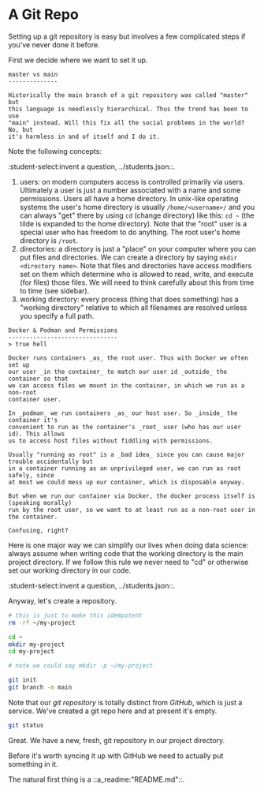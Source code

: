 A Git Repo
==========

Setting up a git repository is easy but involves a few complicated steps
if you've never done it before.

First we decide where we want to set it up.

```sidebar
master vs main
--------------

Historically the main branch of a git repository was called "master" but
this language is needlessly hierarchical. Thus the trend has been to use
"main" instead. Will this fix all the social problems in the world? No, but
it's harmless in and of itself and I do it. 

```

Note the following concepts:

:student-select:invent a question, ../students.json::.

1. users: on modern computers access is controlled primarily via users. Ultimately
a user is just a number associated with a name and some permissions. Users all 
have a home directory. In unix-like operating systems the user's home directory
is usually `/home/<username>/` and you can always "get" there by using `cd` (change directory)
like this: `cd ~` (the tilde is expanded to the home directory).
Note that the "root" user is a special user who has freedom to do anything. The
root user's home directory is `/root`. 
2. directories: a directory is just a "place" on your computer where you can put files
and directories. We can create a directory by saying `mkdir <directory name>`.
Note that files and directories have access modifiers set on them which 
determine who is allowed to read, write, and execute (for files) those files. We
will need to think carefully about this from time to time (see sidebar).
3. working directory: every process (thing that does something) has a "working directory" relative to which
all filenames are resolved unless you specify a full path.

```sidebar
Docker & Podman and Permissions
-------------------------------
> true hell 

Docker runs containers _as_ the root user. Thus with Docker we often set up
our user _in the container_ to match our user id _outside_ the container so that
we can access files we mount in the container, in which we run as a non-root
container user.

In _podman_ we run containers _as_ our host user. So _inside_ the container it's
convenient to run as the container's _root_ user (who has our user id). This allows
us to access host files without fiddling with permissions. 

Usually "running as root" is a _bad idea_ since you can cause major trouble accidentally but
in a container running as an unprivileged user, we can run as root safely, since
at most we could mess up our container, which is disposable anyway.

But when we run our container via Docker, the docker process itself is (speaking morally)
run by the root user, so we want to at least run as a non-root user in the container.

Confusing, right?
```

Here is one major way we can simplify our lives when doing data science:
always assume when writing code that the working directory is the main project 
directory. If we follow this rule we never need to "cd" or otherwise set our
working directory in our code.

:student-select:invent a question, ../students.json::.

Anyway, let's create a repository.

```bash 
# this is just to make this idempotent
rm -rf ~/my-project

cd ~
mkdir my-project
cd my-project 

# note we could say mkdir -p ~/my-project

git init
git branch -m main 


```



Note that our _git repository_ is totally distinct from _GitHub_, which is just
a service. We've created a git repo here and at present it's empty.

```bash pwd=/bios611/my-project/
git status
```
Great. We have a new, fresh, git repository in our project directory.

Before it's worth syncing it up with GitHub we need to actually put something in 
it.

The natural first thing is a ::a_readme:"README.md"::.
